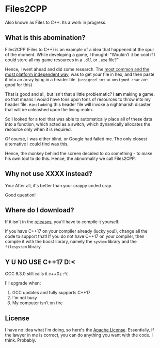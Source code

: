 # Files2CPP
Also known as Files to C++. Its a work in progress.

## What is this abomination?
Files2CPP (Files to C++) is an example of a idea that happened at the spur of the moment. While developing a game, I thought: "Wouldn't it be cool if I could store all my game resources in a `.dll` or `.exe` file?"

Hence, I went ahead and did some research. The [most common and the most platform independent way](http://stackoverflow.com/questions/7288279/how-to-embed-a-file-into-an-executable), was to get your file in hex, and then paste it into an array lying in a header file. (`unsigned int` or `unsigned char` are good for this)

That is good and all, but isn't that a little problematic? I **am** making a game, so that means I would have tons upon tons of resources to throw into my header file. `#include`ing this header file will invoke a nightmarish disaster that will be unleashed upon the living realm.

So I looked for a tool that was able to automatically place all of these data into a function, which acted as a switch, which dynamically allocates the resource only when it is required.

Of course, I was either blind, or Google had failed me. The only closest alternative I could find was [this](http://stackoverflow.com/questions/4864866/c-c-with-gcc-statically-add-resource-files-to-executable-library/4864879#4864879).

Hence, the monkey behind the screen decided to do something - to make his own tool to do this. Hence, the abnormality we call Files2CPP.

## Why not use XXXX instead?
You: After all, it's better than your crappy coded crap.

Good question!

## Where do I download?
If it isn't in the [releases](https://github.com/jameshi16/Files2CPP/releases), you'll have to compile it yourself.

If you have C++17 on your compiler already (lucky you!), change all the code to support that! If you do not have C++17 on your compiler, then compile it with the boost library, namely the `system` library and the `filesystem` library.

## Y U NO USE C++17 D:<
GCC 6.3.0 still calls it c++0z :^(

I'll upgrade when:
1. GCC updates and fully supports C++17
2. I'm not busy
3. My computer isn't on fire


## License
I have no idea what I'm doing, so here's the [Apache License](https://github.com/jameshi16/Files2CPP/blob/master/LICENSE). Essentially, if the lawyer in me is correct, you can do anything you want with the code. I think. Probably.
